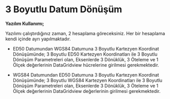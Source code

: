 # 3 Boyutlu Datum Dönüşüm

**Yazılım Kullanımı;**

Yazılımı çalıştırdığınız zaman, 2 hesaplama göreceksiniz. Her bir hesaplama kendi içinde ayrı yapılmaktadır.

+ ED50 Datumundan WGS84 Datumuna 3 Boyutlu Kartezyen Koordinat Dönüşümünde; 3 Boyutlu ED50 Kartezyen Koordinatları ile 3 Boyutlu Dönüşüm Parametreleri olan, Eksenlerde 3 Dönüklük, 3 Öteleme ve 1 Ölçek değerlerinin DataGridview hücrelerine girilmesi gerekmektedir.

+ WGS84 Datumundan  ED50 Datumuna 3 Boyutlu Kartezyen Koordinat Dönüşümünde; 3 Boyutlu WGS84 Kartezyen Koordinatları ile 3 Boyutlu Dönüşüm Parametreleri olan, Eksenlerde 3 Dönüklük, 3 Öteleme ve 1 Ölçek değerlerinin DataGridview değerlerinin girilmesi gerekmektedir.
